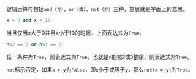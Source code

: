 逻辑运算符包括`and（与）`、`or（或）`、`not（非）`三种，意思就是字面上的意思。

```python
x > 0 and x < 10
```
当且仅当x大于0并且x小于10的时候，上面表达式为`True`。

```python
n%2 == 0 or n%3 == 0
```
任一条件为`True`，则表达式为`True`，也就是`n`能被`2`或`3`整除，则表达式为`True`。

`not`标示否定，如果`x > y`为`False`，即`x`小于或等于`y`，那么`not(x > y)`为`True`。

